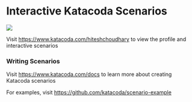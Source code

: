 # Interactive Katacoda Scenarios

[![](http://shields.katacoda.com/katacoda/hiteshchoudhary/count.svg)](https://www.katacoda.com/hiteshchoudhary "Get your profile on Katacoda.com")

Visit https://www.katacoda.com/hiteshchoudhary to view the profile and interactive scenarios

### Writing Scenarios
Visit https://www.katacoda.com/docs to learn more about creating Katacoda scenarios

For examples, visit https://github.com/katacoda/scenario-example
